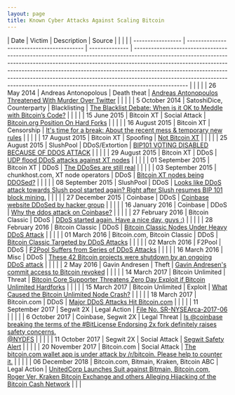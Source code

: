 ```yaml
---
layout: page
title: Known Cyber Attacks Against Scaling Bitcoin
--- 
```


| Date              | Victim                                    | Description    | Source                                                                                                                                                                                                                                                                                                                                                                                                                    |  |  |  |
| ----------------- | ----------------------------------------- | -------------- | ------------------------------------------------------------------------------------------------------------------------------------------------------------------------------------------------------------------------------------------------------------------------------------------------------------------------------------------------------------------------------------------------------------------------- |  |  |  |
| 26 May 2014       | Andreas Antonopolous                      | Death theat    | [](https://web.archive.org/web/20160503210834/http://www.thecoinfront.com/andreas-antonopolous-threatened-with-murder-over-twitter/)[Andreas Antonopoulos Threatened With Murder Over Twitter](https://web.archive.org/web/20160503210834/http://www.thecoinfront.com/andreas-antonopolous-threatened-with-murder-over-twitter/)                                                                                          |  |  |  |
| 5 October 2014    | SatoshiDice, Counterparty                 | Blacklisting   | [](https://www.coindesk.com/blacklist-debate-ok-meddle-bitcoins-code)[The Blacklist Debate: When is it OK to Meddle with Bitcoin’s Code?](https://www.coindesk.com/blacklist-debate-ok-meddle-bitcoins-code)                                                                                                                                                                                                              |  |  |  |
| 15 June 2015      | Bitcoin XT                                | Social Attack  | [Bitcoin.org Position On Hard Forks](https://github.com/bitcoin-dot-org/bitcoin.org/pull/894)                                                                                                                                                                                                                                                                                                                             |  |  |  |
| 16 August 2015    | Bitcoin XT                                | Censorship     | [It's time for a break: About the recent mess & temporary new rules](https://www.reddit.com/r/Bitcoin/comments/3h9cq4/its_time_for_a_break_about_the_recent_mess/?utm_source=share&utm_medium=web2x&context=3)                                                                                                                                                                                                            |  |  |  |
| 17 August 2015    | Bitcoin XT                                | Spoofing       | [Not Bitcoin XT](https://github.com/xtbit/notbitcoinxt)                                                                                                                                                                                                                                                                                                                                                                   |  |  |  |
| 25 August 2015    | SlushPool                                 | DDoS/Extortion | [BIP101 VOTING DISABLED BECAUSE OF DDOS ATTACK](https://slushpool.com/news/update-bip101-voting-disabled-because-of-ddos-attack/)                                                                                                                                                                                                                                                                                         |  |  |  |
| 29 August 2015    | Bitcoin XT                                | DDoS           | [UDP flood DDoS attacks against XT nodes](https://www.reddit.com/r/bitcoinxt/comments/3iumsr/udp_flood_ddos_attacks_against_xt_nodes/?utm_source=share&utm_medium=web2x&context=3)                                                                                                                                                                                                                                        |  |  |  |
| 01 September 2015 | Bitcoin XT                                | DDoS           | [](https://www.reddit.com/r/bitcoinxt/comments/3jg2rt/the_ddoses_are_still_real/)[The DDoSes are still real](https://www.reddit.com/r/bitcoinxt/comments/3jg2rt/the_ddoses_are_still_real/)                                                                                                                                                                                                                               |  |  |  |
| 03 September 2015 | chunkhost.com, XT node operators          | DDoS           | [](https://www.reddit.com/r/Bitcoin/comments/3jj2hf/bitcoin_xt_nodes_being_ddosed/?utm_source=share&utm_medium=web2x&context=3)[Bitcoin XT nodes being DDOSed?](https://www.reddit.com/r/Bitcoin/comments/3jj2hf/bitcoin_xt_nodes_being_ddosed/?utm_source=share&utm_medium=web2x&context=3)                                                                                                                              |  |  |  |
| 08 September 2015 | SlushPool                                 | DDoS           | [](https://www.reddit.com/r/bitcoinxt/comments/3k4fkf/looks_like_ddos_attack_towards_slush_pool_started/?utm_source=share&utm_medium=web2x&context=3)[Looks like DDoS attack towards Slush pool started again? Right after Slush resumes BIP 101 block mining.](https://www.reddit.com/r/bitcoinxt/comments/3k4fkf/looks_like_ddos_attack_towards_slush_pool_started/?utm_source=share&utm_medium=web2x&context=3)        |  |  |  |
| 27 December 2015  | Coinbase                                  | DDoS           | [](https://www.techworm.net/2015/12/hacker-ddos-coinbase-website-down.html)[Coinbase website DDoSed by hacker group](https://www.techworm.net/2015/12/hacker-ddos-coinbase-website-down.html)                                                                                                                                                                                                                             |  |  |  |
| 16 January 2016   | Coinbase                                  | DDoS           | [](https://bitcointalk.org/index.php?topic=1329635.0)[Why the ddos attack on Coinbase?](https://bitcointalk.org/index.php?topic=1329635.0)                                                                                                                                                                                                                                                                                |  |  |  |
| 27 February 2016  | Bitcoin Classic                           | DDoS           | [](https://www.reddit.com/r/Bitcoin_Classic/comments/47zglz/ddos_started_again_have_a_nice_day_guys/d0ha9j4/)[DDoS started again. Have a nice day, guys :)](https://www.reddit.com/r/Bitcoin_Classic/comments/47zglz/ddos_started_again_have_a_nice_day_guys/d0ha9j4/)                                                                                                                                                    |  |  |  |
| 28 February 2016  | Bitcoin Classic                           | DDoS           | [](https://web.archive.org/web/20160302070655/http://www.blockcy.com/bitcoin-classic-nodes-under-ddos-attack)[Bitcoin Classic Nodes Under Heavy DDoS Attack](https://web.archive.org/web/20160302070655/http://www.blockcy.com/bitcoin-classic-nodes-under-ddos-attack)                                                                                                                                                   |  |  |  |
| 01 March 2016     | Bitcoin.com, Bitcoin Classic              | DDoS           | [](https://news.bitcoin.com/bitcoin-classic-targeted-by-ddos-attacks/)[Bitcoin Classic Targeted by DDoS Attacks](https://news.bitcoin.com/bitcoin-classic-targeted-by-ddos-attacks/)                                                                                                                                                                                                                                      |  |  |  |
| 02 March 2016     | F2Pool                                    | DDoS           | [](https://cointelegraph.com/news/f2pool-suffers-from-series-of-ddos-attacks)[F2Pool Suffers from Series of DDoS Attacks](https://cointelegraph.com/news/f2pool-suffers-from-series-of-ddos-attacks)                                                                                                                                                                                                                      |  |  |  |
| 16 March 2016     | Misc                                      | DDoS           | [](https://removeddit.com/r/Bitcoin/comments/4aqi1s/these_42_bitcoin_projects_were_shutdown_by_an/)[These 42 Bitcoin projects were shutdown by an ongoing DDoS attack](https://removeddit.com/r/Bitcoin/comments/4aqi1s/these_42_bitcoin_projects_were_shutdown_by_an/)                                                                                                                                                   |  |  |  |
| 2 May 2016        | Gavin Andresen                            | Theft          | [](https://news.ycombinator.com/item?id=11610342)[Gavin Andresen's commit access to Bitcoin revoked](https://news.ycombinator.com/item?id=11610342)                                                                                                                                                                                                                                                                       |  |  |  |
| 14 March 2017     | Bitcoin Unlimited                         | Threat         | [](https://web.archive.org/web/20180612200014/https://www.ccn.com/bitcoin-core-supporter-threatens-zero-day-exploit-bitcoin-unlimited-hardforks/)[Bitcoin Core Supporter Threatens Zero Day Exploit if Bitcoin Unlimited Hardforks](https://web.archive.org/web/20180612200014/https://www.ccn.com/bitcoin-core-supporter-threatens-zero-day-exploit-bitcoin-unlimited-hardforks/)                                        |  |  |  |
| 15 March 2017     | Bitcoin Unlimited                         | Exploit        | [What Caused the Bitcoin Unlimited Node Crash?](https://web.archive.org/web/20190624061245/https://www.ccn.com/caused-bitcoin-unlimited-node-crash/)                                                                                                                                                                                                                                                                      |  |  |  |
| 18 March 2017     | Bitcoin.com                               | DDoS           | [](https://news.bitcoin.com/ddos-attacks-bitcoin-com-uncensored-information/)[Major DDoS Attacks Hit Bitcoin.com](https://news.bitcoin.com/ddos-attacks-bitcoin-com-uncensored-information/)                                                                                                                                                                                                                              |  |  |  |
| 11 September 2017 | Segwit 2X                                 | Legal Action   | [](https://www.sec.gov/comments/sr-nysearca-2017-06/nysearca201706-161046.htm)[File No. SR-NYSEArca-2017-06](https://www.sec.gov/comments/sr-nysearca-2017-06/nysearca201706-161046.htm)                                                                                                                                                                                                                                  |  |  |  |
| 6 October 2017    | Coinbase, Segwit 2X                       | Legal Threat   | [Is @coinbase breaking the terms of the #BitLicense Endorsing 2x fork definitely raises safety concerns.<br>@NYDFS](https://twitter.com/Excellion/status/916491407270879232)                                                                                                                                                                                                                                              |  |  |  |
| 11 October 2017   | Segwit 2X                                 | Social Attack  | [Segwit Safety Alert](https://web.archive.org/web/20171029022533/https://bitcoin.org/en/)                                                                                                                                                                                                                                                                                                                                 |  |  |  |
| 20 November 2017  | Bitcoin.com                               | Social Attack  | [](https://www.reddit.com/r/btc/comments/7eabcz/the_bitcoincom_wallet_app_is_under_attack_by/)[The bitcoin.com wallet app is under attack by /r/bitcoin. Please help to counter it.](https://www.reddit.com/r/btc/comments/7eabcz/the_bitcoincom_wallet_app_is_under_attack_by/)                                                                                                                                          |  |  |  |
| 06 December 2018  | Bitcoin.com, Bitmain, Kraken, Bitcoin ABC | Legal Action   | [](https://seekingalpha.com/pr/17351190-unitedcorp-launches-suit-against-bitmain-bitcoin-com-roger-ver-kraken-bitcoin-exchange-and)[UnitedCorp Launches Suit against Bitmain, Bitcoin.com, Roger Ver, Kraken Bitcoin Exchange and others Alleging Hijacking of the Bitcoin Cash Network](https://seekingalpha.com/pr/17351190-unitedcorp-launches-suit-against-bitmain-bitcoin-com-roger-ver-kraken-bitcoin-exchange-and) |  |  |
